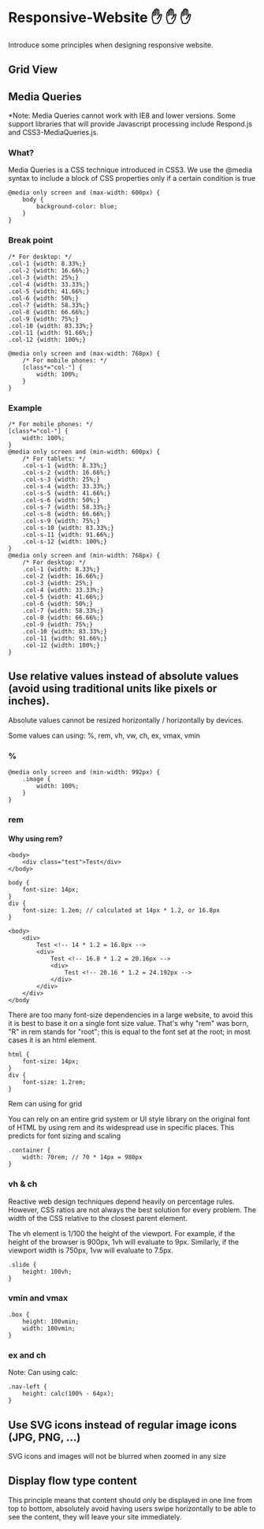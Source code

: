 # Responsive-Website :raised_hand: :raised_hand: :raised_hand:

Introduce some principles when designing responsive website.

## Grid View

## Media Queries

*Note: Media Queries cannot work with IE8 and lower versions. Some support libraries that will provide Javascript processing include Respond.js and CSS3-MediaQueries.js.

### What? 
Media Queries is a CSS technique introduced in CSS3. We use the @media syntax to include a block of CSS properties only if a certain condition is true
```
@media only screen and (max-width: 600px) {
    body {
        background-color: blue;
    }
}
```

### Break point

```
/* For desktop: */
.col-1 {width: 8.33%;}
.col-2 {width: 16.66%;}
.col-3 {width: 25%;}
.col-4 {width: 33.33%;}
.col-5 {width: 41.66%;}
.col-6 {width: 50%;}
.col-7 {width: 58.33%;}
.col-8 {width: 66.66%;}
.col-9 {width: 75%;}
.col-10 {width: 83.33%;}
.col-11 {width: 91.66%;}
.col-12 {width: 100%;}

@media only screen and (max-width: 768px) {
    /* For mobile phones: */
    [class*="col-"] {
        width: 100%;
    }
}
```

### Example
```
/* For mobile phones: */
[class*="col-"] {
    width: 100%;
}
@media only screen and (min-width: 600px) {
    /* For tablets: */
    .col-s-1 {width: 8.33%;}
    .col-s-2 {width: 16.66%;}
    .col-s-3 {width: 25%;}
    .col-s-4 {width: 33.33%;}
    .col-s-5 {width: 41.66%;}
    .col-s-6 {width: 50%;}
    .col-s-7 {width: 58.33%;}
    .col-s-8 {width: 66.66%;}
    .col-s-9 {width: 75%;}
    .col-s-10 {width: 83.33%;}
    .col-s-11 {width: 91.66%;}
    .col-s-12 {width: 100%;}
}
@media only screen and (min-width: 768px) {
    /* For desktop: */
    .col-1 {width: 8.33%;}
    .col-2 {width: 16.66%;}
    .col-3 {width: 25%;}
    .col-4 {width: 33.33%;}
    .col-5 {width: 41.66%;}
    .col-6 {width: 50%;}
    .col-7 {width: 58.33%;}
    .col-8 {width: 66.66%;}
    .col-9 {width: 75%;}
    .col-10 {width: 83.33%;}
    .col-11 {width: 91.66%;}
    .col-12 {width: 100%;}
}
```
## Use relative values instead of absolute values (avoid using traditional units like pixels or inches).

Absolute values cannot be resized horizontally / horizontally by devices.

Some values can using: %, rem, vh, vw, ch, ex, vmax, vmin

### %

```
@media only screen and (min-width: 992px) {
    .image {
        width: 100%;
    }
}
```

### rem

#### Why using rem?

```
<body>
    <div class="test">Test</div>
</body>
```

```
body {
    font-size: 14px;
}
div {
    font-size: 1.2em; // calculated at 14px * 1.2, or 16.8px
}
```

```
<body>
    <div>
        Test <!-- 14 * 1.2 = 16.8px -->
        <div>
            Test <!-- 16.8 * 1.2 = 20.16px -->
            <div>
                Test <!-- 20.16 * 1.2 = 24.192px -->
            </div>
        </div>
    </div>
</body
```
There are too many font-size dependencies in a large website, to avoid this it is best to base it on a single font size value. That's why "rem" was born, "R" in rem stands for "root"; this is equal to the font set at the root; in most cases it is an html element.

```
html {
    font-size: 14px;
}
div {
    font-size: 1.2rem;
}
```

Rem can using for grid

You can rely on an entire grid system or UI style library on the original font of HTML by using rem and its widespread use in specific places. This predicts for font sizing and scaling

```
.container {
    width: 70rem; // 70 * 14px = 980px
}
```

### vh & ch

Reactive web design techniques depend heavily on percentage rules. However, CSS ratios are not always the best solution for every problem. The width of the CSS relative to the closest parent element.

The vh element is 1/100 the height of the viewport. For example, if the height of the browser is 900px, 1vh will evaluate to 9px. Similarly, if the viewport width is 750px, 1vw will evaluate to 7.5px.

```
.slide {
    height: 100vh;
}
```

### vmin and vmax

```
.box {
    height: 100vmin;
    width: 100vmin;
}
```

### ex and ch

Note: Can using calc:

```
.nav-left {
    height: calc(100% - 64px);
}
```

## Use SVG icons instead of regular image icons (JPG, PNG, ...)

SVG icons and images will not be blurred when zoomed in any size

## Display flow type content
This principle means that content should only be displayed in one line from top to bottom, absolutely avoid having users swipe horizontally to be able to see the content, they will leave your site immediately.


